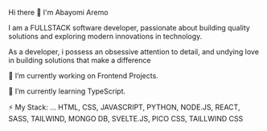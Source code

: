Hi there 👋 I'm Abayomi Aremo

I am a FULLSTACK software developer, passionate about building quality solutions and exploring modern innovations in technology.

As a developer, i possess an obsessive attention to detail, and undying love in building solutions that make a difference

🔭 I’m currently working on Frontend Projects.

🌱 I’m currently learning TypeScript.

⚡ My Stack: ... HTML, CSS, JAVASCRIPT, PYTHON, NODE.JS, REACT, SASS, TAILWIND, MONGO DB, SVELTE.JS, PICO CSS, TAILLWIND CSS
